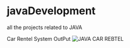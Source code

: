 # javaDevelopment
all the projects related to JAVA

Car Rentel System OutPut
![JAVA CAR REBTEL](https://github.com/user-attachments/assets/da583b52-75e0-42a7-b53d-cee577c5cfe9)
